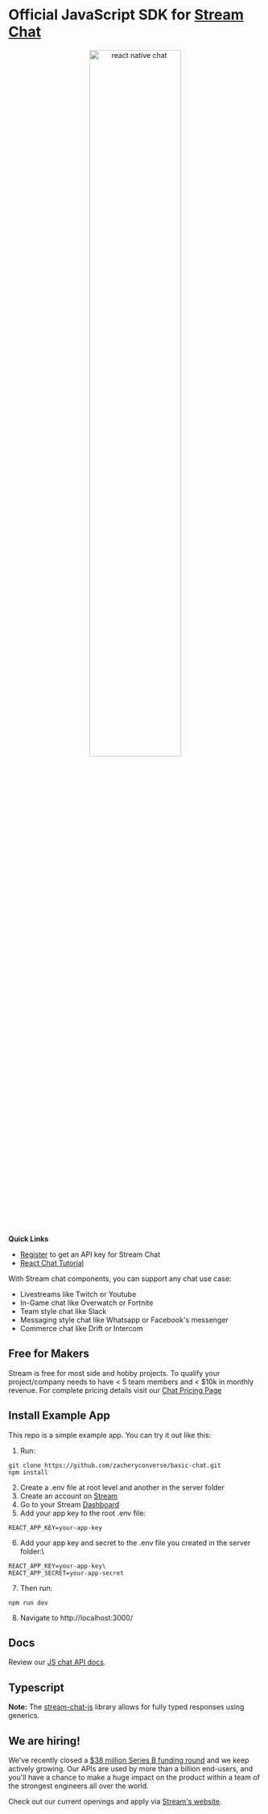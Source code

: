 # Official JavaScript SDK for [Stream Chat](https://getstream.io/chat/)

<p align="center">
  <a href="https://getstream.io/chat/react-chat/tutorial/"><img src="https://i.imgur.com/SRkDlFX.png" alt="react native chat" width="60%" /></a>
</p>

**Quick Links**

- [Register](https://getstream.io/chat/trial/) to get an API key for Stream Chat
- [React Chat Tutorial](https://getstream.io/chat/react-chat/tutorial/)

With Stream chat components, you can support any chat use case:

- Livestreams like Twitch or Youtube
- In-Game chat like Overwatch or Fortnite
- Team style chat like Slack
- Messaging style chat like Whatsapp or Facebook's messenger
- Commerce chat like Drift or Intercom

## Free for Makers

Stream is free for most side and hobby projects. To qualify your project/company needs to have < 5 team members and < $10k in monthly revenue.
For complete pricing details visit our [Chat Pricing Page](https://getstream.io/chat/pricing/)

## Install Example App

This repo is a simple example app. You can try it out like this:

1. Run:
```
git clone https://github.com/zacheryconverse/basic-chat.git
npm install
```

2. Create a .env file at root level and another in the server folder
3. Create an account on [Stream](https://getstream.io/try-for-free/)
4. Go to your Stream [Dashboard](https://dashboard.getstream.io/dashboard/v2/)
5. Add your app key to the root .env file:
```
REACT_APP_KEY=your-app-key
```
6. Add your app key and secret to the .env file you created in the server folder:\
```
REACT_APP_KEY=your-app-key\
REACT_APP_SECRET=your-app-secret
```
7. Then run:

```
npm run dev
```

8. Navigate to http://localhost:3000/

## Docs

Review our [JS chat API docs](https://getstream.io/chat/docs/js/).

## Typescript

**Note:** The [stream-chat-js](https://github.com/getstream/stream-chat-js) library allows for fully typed responses using generics.

## We are hiring!
We've recently closed a [$38 million Series B funding round](https://techcrunch.com/2021/03/04/stream-raises-38m-as-its-chat-and-activity-feed-apis-power-communications-for-1b-users/) and we keep actively growing.
Our APIs are used by more than a billion end-users, and you'll have a chance to make a huge impact on the product within a team of the strongest engineers all over the world.

Check out our current openings and apply via [Stream's website](https://getstream.io/team/#jobs).
